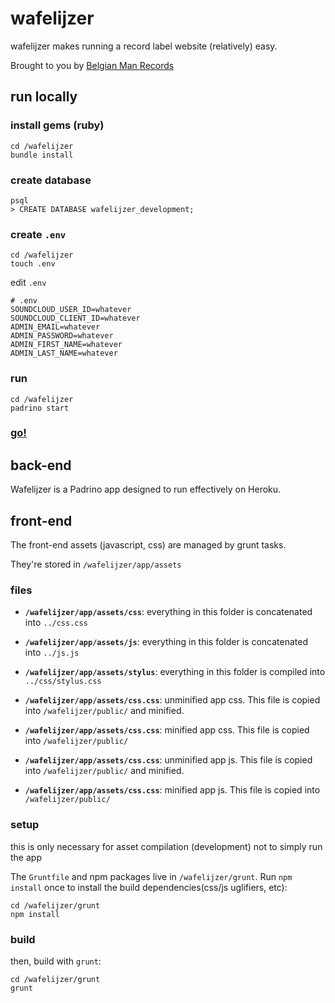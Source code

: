 wafelijzer
==========

wafelijzer makes running a record label website (relatively) easy.

Brought to you by [Belgian Man Records](http://belgianman.com)

## run locally

### install gems (ruby)

	cd /wafelijzer
	bundle install

### create database

	psql
	> CREATE DATABASE wafelijzer_development;

### create `.env`

	cd /wafelijzer
	touch .env

edit `.env`

	# .env
	SOUNDCLOUD_USER_ID=whatever
	SOUNDCLOUD_CLIENT_ID=whatever
	ADMIN_EMAIL=whatever
	ADMIN_PASSWORD=whatever
	ADMIN_FIRST_NAME=whatever
	ADMIN_LAST_NAME=whatever

### run

	cd /wafelijzer
	padrino start

### [go!](http://localhost:3000)

## back-end

Wafelijzer is a Padrino app designed to run effectively on Heroku.

## front-end

The front-end assets (javascript, css) are managed by grunt tasks.

They're stored in `/wafelijzer/app/assets`

### files

*	**`/wafelijzer/app/assets/css`**: everything in this folder is concatenated into `../css.css`

*	**`/wafelijzer/app/assets/js`**: everything in this folder is concatenated into `../js.js`

*	**`/wafelijzer/app/assets/stylus`**: everything in this folder is compiled into `../css/stylus.css`

*	**`/wafelijzer/app/assets/css.css`**: unminified app css. This file is copied into `/wafelijzer/public/` and minified.

*	**`/wafelijzer/app/assets/css.css`**: minified app css. This file is copied into `/wafelijzer/public/`

*	**`/wafelijzer/app/assets/css.css`**: unminified app js. This file is copied into `/wafelijzer/public/` and minified.

*	**`/wafelijzer/app/assets/css.css`**: minified app js. This file is copied into `/wafelijzer/public/`


### setup

this is only necessary for asset compilation (development) not to simply run the app

The `Gruntfile` and npm packages live in `/wafelijzer/grunt`. Run `npm install` once to install the build dependencies(css/js uglifiers, etc):

	cd /wafelijzer/grunt
	npm install

### build

then, build with `grunt`:

	cd /wafelijzer/grunt
	grunt
